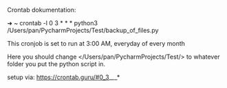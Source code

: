 Crontab dokumentation:

➜  ~ crontab -l
0 3 * * * python3 /Users/pan/PycharmProjects/Test/backup_of_files.py

This cronjob is set to run at 3:00 AM, everyday of every month

Here you should change </Users/pan/PycharmProjects/Test/> to whatever folder you put the python script in.

setup via:
https://crontab.guru/#0_3_*_*_*
